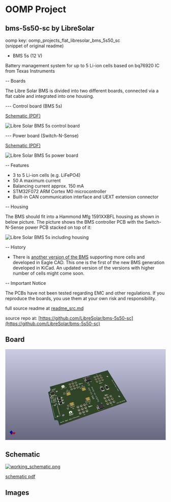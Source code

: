 # OOMP Project  
## bms-5s50-sc  by LibreSolar  
  
oomp key: oomp_projects_flat_libresolar_bms_5s50_sc  
(snippet of original readme)  
  
- BMS 5s (12 V)  
  
Battery management system for up to 5 Li-ion cells based on bq76920 IC from Texas Instruments  
  
-- Boards  
  
The Libre Solar BMS is divided into two different boards, connected via a flat cable and integrated into one housing.  
  
--- Control board (BMS 5s)  
  
[Schematic (PDF)](power-pcb/Switch-N-Sense.pdf)  
  
![Libre Solar BMS 5s control board](bms5s_control.png)  
  
--- Power board (Switch-N-Sense)  
  
[Schematic (PDF)](control-pcb/BMS-5s.pdf)  
  
![Libre Solar BMS 5s power board](bms5s_power.png)  
  
-- Features  
  
- 3 to 5 Li-ion cells (e.g. LiFePO4)  
- 50 A maximum current  
- Balancing current approx. 150 mA  
- STM32F072 ARM Cortex M0 microcontroller  
- Built-in CAN communication interface and UEXT extension connector  
  
-- Housing  
  
The BMS should fit into a Hammond Mfg 1591XXBFL housing as shown in below picture. The picture shows the BMS controller PCB with the Switch-N-Sense power PCB stacked on top of it:  
  
![Libre Solar BMS 5s including housing](FreeCAD_Housing.PNG)  
  
-- History  
  
- There is [another version of the BMS](https://github.com/LibreSolar/BMS48V)  supporting more cells and developed in Eagle CAD. This one is the first of the new BMS generation developed in KiCad. An updated version of the versions with higher number of cells might come soon.  
  
-- Important Notice  
  
The PCBs have not been tested regarding EMC and other regulations. If you reproduce the boards, you use them at your own risk and responsibility.  
  
  full source readme at [readme_src.md](readme_src.md)  
  
source repo at: [https://github.com/LibreSolar/bms-5s50-sc](https://github.com/LibreSolar/bms-5s50-sc)  
## Board  
  
[![working_3d.png](working_3d_600.png)](working_3d.png)  
## Schematic  
  
[![working_schematic.png](working_schematic_600.png)](working_schematic.png)  
  
[schematic pdf](working_schematic.pdf)  
## Images  

